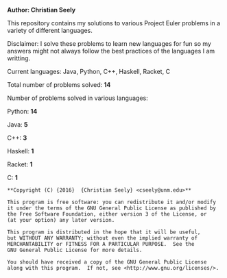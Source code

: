 **Author: Christian Seely**

This repository contains my solutions to various Project Euler problems in a variety of different languages.

Disclaimer: I solve these problems to learn new languages for fun so my answers might not always follow the best practices of the languages I am writting. 

Current languages: Java, Python, C++, Haskell, Racket, C

Total number of problems solved: **14**

Number of problems solved in various languages: 

Python:    **14**

Java:      **5** 

C++:       **3** 

Haskell:   **1**

Racket:    **1**

C:         **1**

    **Copyright (C) {2016}  {Christian Seely} <cseely@unm.edu>**

    This program is free software: you can redistribute it and/or modify
    it under the terms of the GNU General Public License as published by
    the Free Software Foundation, either version 3 of the License, or
    (at your option) any later version.

    This program is distributed in the hope that it will be useful,
    but WITHOUT ANY WARRANTY; without even the implied warranty of
    MERCHANTABILITY or FITNESS FOR A PARTICULAR PURPOSE.  See the
    GNU General Public License for more details.

    You should have received a copy of the GNU General Public License
    along with this program.  If not, see <http://www.gnu.org/licenses/>.


